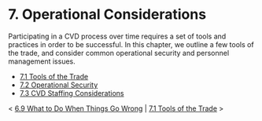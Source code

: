 # 7. Operational Considerations 

Participating in a CVD process over time requires a set of tools and
practices in order to be successful. In this chapter, we outline a few
tools of the trade, and consider common operational security and
personnel management issues.

-   [7.1 Tools of the Trade](7.1-Tools-of-the-Trade_47677493.md)
-   [7.2 Operational Security](7.2-Operational-Security_47677494.md)
-   [7.3 CVD Staffing
    Considerations](7.3-CVD-Staffing-Considerations_47677495.md)



\< [6.9 What to Do When Things Go
Wrong](6.9-What-to-Do-When-Things-Go-Wrong_47677491.md) \| [7.1 Tools
of the Trade](7.1-Tools-of-the-Trade_47677493.md) \>


